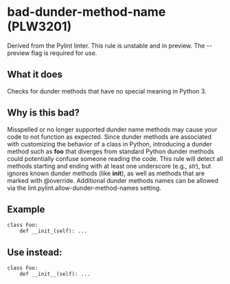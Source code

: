 # bad-dunder-method-name (PLW3201)
Derived from the Pylint linter.
This rule is unstable and in preview. The --preview flag is required for use.
## What it does
Checks for dunder methods that have no special meaning in Python 3.
## Why is this bad?
Misspelled or no longer supported dunder name methods may cause your code to not function
as expected.
Since dunder methods are associated with customizing the behavior
of a class in Python, introducing a dunder method such as __foo__
that diverges from standard Python dunder methods could potentially
confuse someone reading the code.
This rule will detect all methods starting and ending with at least
one underscore (e.g., _str_), but ignores known dunder methods (like
__init__), as well as methods that are marked with @override.
Additional dunder methods names can be allowed via the
lint.pylint.allow-dunder-method-names setting.
## Example
```
class Foo:
    def __init_(self): ...
```
## Use instead:
```
class Foo:
    def __init__(self): ...
```